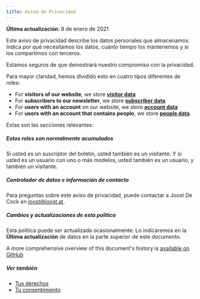 ```yaml
---
title: Aviso de Privacidad
---
```


**Última actualización**: 8 de enero de 2021

Este aviso de privacidad describe los datos personales que almacenamos. Indica por qué necesitamos los datos, cuánto tiempo los mantenemos y si los compartimos con terceros.

Estamos seguros de que demostrará nuestro compromiso con la privacidad.

Para mayor claridad, hemos dividido esto en cuatro tipos diferentes de roles:

- For **visitors of our website**, we store **[visitor data](/docs/various/privacy/visitor/)**
- For **subscribers to our newsletter**, we store **[subscriber data](/docs/various/privacy/subscriber/)**
- For **users with an account** on our website, we store **[account data](/docs/various/privacy/account/)**
- For **users with an account that contains people**, we store **[people data](/docs/various/privacy/people/)**

Estas son las secciones relevantes:

<ReadMore list />

<Tip>

##### Estos roles son normalmente acumulados

Si usted es un suscriptor del boletín, usted también es un visitante.
Y si usted es un usuario con uno o más modelos, usted también es un usuario, y también un visitante.

</Tip>

##### Controlador de datos e información de contacto

Para preguntas sobre este aviso de privacidad, puede contactar a Joost De Cock en joost@joost.at.

##### Cambios y actualizaciones de esta política

Esta política puede ser actualizada ocasionalmente. Lo indicaremos en la **Última actualización** de datos en la parte superior de este documento.

A more comprehensive overview of this document's history is [available on GitHub](https://github.com/freesewing/markdown/commits/develop/org/docs/various/privacy)

##### Ver también

- [Tus derechos][2]
- [Tu consentimiento][3]

[2]: /docs/various/right/

[3]: /account/actions/consent/
